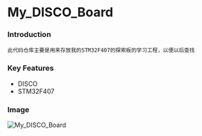 
# My_DISCO_Board
### Introduction
	此代码仓库主要是用来存放我的STM32F407的探索板的学习工程，以便以后查找
	
### Key Features
- DISCO
- STM32F407

### Image
![My_DISCO_Board](./assets/images/My_DISCO_Board.jpg)

